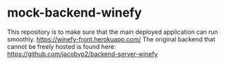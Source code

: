 # mock-backend-winefy
This repository is to make sure that the main deployed application can run smoothly. https://winefy-front.herokuapp.com/ 
The original backend that cannot be freely hosted is found here: https://github.com/jacobvp2/backend-server-winefy 
